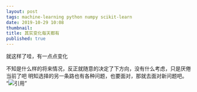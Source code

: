 ```yaml
---
layout: post
tags: machine-learning python numpy scikit-learn
date: 2019-10-29 10:08
thumbnail: 
title: 其实变化每天都有
published: true
---
```


就这样了哇，有一点点变化

<!--more-->

不知是什么样的将来情况，反正就随意的决定了下方向，没有什么考虑，只是厌倦当前了吧
明知选择的另一条路也有各种问题，也要面对，那就去面对新问题吧。
“![引用](https://raw.githubusercontent.com/merrylin77/blog.io/master/_image/view_Fotor.png)”


